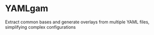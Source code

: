 # YAMLgam
Extract common bases and generate overlays from multiple YAML files, simplifying complex configurations
